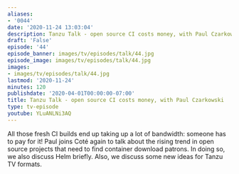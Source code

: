 ```yaml
---
aliases:
- '0044'
date: '2020-11-24 13:03:04'
description: Tanzu Talk - open source CI costs money, with Paul Czarkowski
draft: 'False'
episode: '44'
episode_banner: images/tv/episodes/talk/44.jpg
episode_image: images/tv/episodes/talk/44.jpg
images:
- images/tv/episodes/talk/44.jpg
lastmod: '2020-11-24'
minutes: 120
publishdate: '2020-04-01T00:00:00-07:00'
title: Tanzu Talk - open source CI costs money, with Paul Czarkowski
type: tv-episode
youtube: YLuANLNi3AQ
---
```


All those fresh CI builds end up taking up a lot of bandwidth: someone has to pay for it! Paul joins Coté again to talk about the rising trend in open source projects that need to find container download patrons. In doing so, we also discuss Helm briefly. Also, we discuss some new ideas for Tanzu TV formats.
